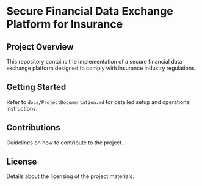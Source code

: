# Secure Financial Data Exchange Platform for Insurance

## Project Overview
This repository contains the implementation of a secure financial data exchange platform designed to comply with insurance industry regulations.

## Getting Started
Refer to `docs/ProjectDocumentation.md` for detailed setup and operational instructions.

## Contributions
Guidelines on how to contribute to the project.

## License
Details about the licensing of the project materials.

